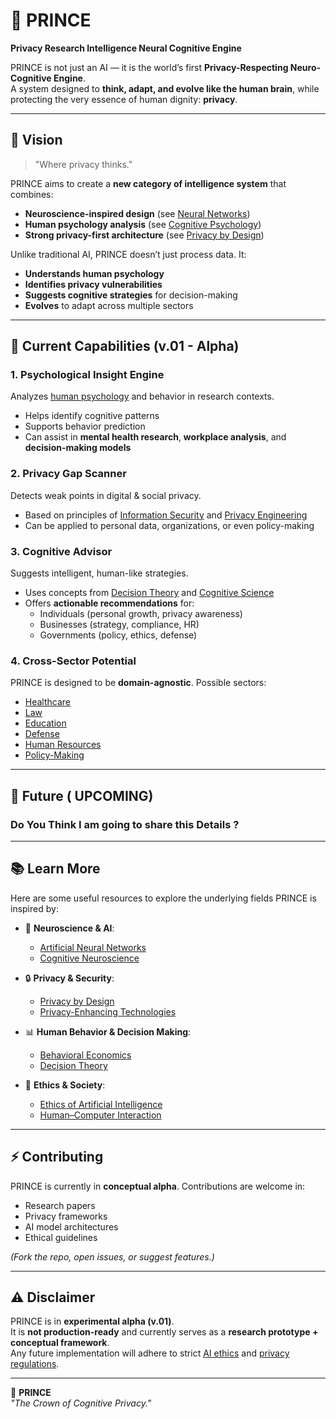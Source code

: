 # 👑 PRINCE  
**Privacy Research Intelligence Neural Cognitive Engine**  

PRINCE is not just an AI — it is the world’s first **Privacy-Respecting Neuro-Cognitive Engine**.  
A system designed to **think, adapt, and evolve like the human brain**, while protecting the very essence of human dignity: **privacy**.  

---

## 🚀 Vision  
> "Where privacy thinks."  

PRINCE aims to create a **new category of intelligence system** that combines:  

- **Neuroscience-inspired design** (see [Neural Networks](https://en.wikipedia.org/wiki/Artificial_neural_network))  
- **Human psychology analysis** (see [Cognitive Psychology](https://en.wikipedia.org/wiki/Cognitive_psychology))  
- **Strong privacy-first architecture** (see [Privacy by Design](https://en.wikipedia.org/wiki/Privacy_by_design))  

Unlike traditional AI, PRINCE doesn’t just process data. It:  
- **Understands human psychology**  
- **Identifies privacy vulnerabilities**  
- **Suggests cognitive strategies** for decision-making  
- **Evolves** to adapt across multiple sectors  

---

## 🧠 Current Capabilities (v.01 - Alpha)  

### 1. **Psychological Insight Engine**  
Analyzes [human psychology](https://en.wikipedia.org/wiki/Psychology) and behavior in research contexts.  
- Helps identify cognitive patterns  
- Supports behavior prediction  
- Can assist in **mental health research**, **workplace analysis**, and **decision-making models**  

### 2. **Privacy Gap Scanner**  
Detects weak points in digital & social privacy.  
- Based on principles of [Information Security](https://en.wikipedia.org/wiki/Information_security) and [Privacy Engineering](https://en.wikipedia.org/wiki/Privacy-enhancing_technologies)  
- Can be applied to personal data, organizations, or even policy-making  

### 3. **Cognitive Advisor**  
Suggests intelligent, human-like strategies.  
- Uses concepts from [Decision Theory](https://en.wikipedia.org/wiki/Decision_theory) and [Cognitive Science](https://en.wikipedia.org/wiki/Cognitive_science)  
- Offers **actionable recommendations** for:  
  - Individuals (personal growth, privacy awareness)  
  - Businesses (strategy, compliance, HR)  
  - Governments (policy, ethics, defense)  

### 4. **Cross-Sector Potential**  
PRINCE is designed to be **domain-agnostic**. Possible sectors:  
- [Healthcare](https://en.wikipedia.org/wiki/Health_informatics)  
- [Law](https://en.wikipedia.org/wiki/Legal_informatics)  
- [Education](https://en.wikipedia.org/wiki/Educational_technology)  
- [Defense](https://en.wikipedia.org/wiki/Military_artificial_intelligence)  
- [Human Resources](https://en.wikipedia.org/wiki/Human_resource_management)  
- [Policy-Making](https://en.wikipedia.org/wiki/Policy_analysis)  

---

## 🔮 Future ( UPCOMING)

### Do You Think I am going to share this Details ? 

---

## 📚 Learn More  

Here are some useful resources to explore the underlying fields PRINCE is inspired by:  

- 🧠 **Neuroscience & AI**:  
  - [Artificial Neural Networks](https://en.wikipedia.org/wiki/Artificial_neural_network)  
  - [Cognitive Neuroscience](https://en.wikipedia.org/wiki/Cognitive_neuroscience)  

- 🔒 **Privacy & Security**:  
  - [Privacy by Design](https://en.wikipedia.org/wiki/Privacy_by_design)  
  - [Privacy-Enhancing Technologies](https://en.wikipedia.org/wiki/Privacy-enhancing_technologies)  

- 📊 **Human Behavior & Decision Making**:  
  - [Behavioral Economics](https://en.wikipedia.org/wiki/Behavioral_economics)  
  - [Decision Theory](https://en.wikipedia.org/wiki/Decision_theory)  

- 🤖 **Ethics & Society**:  
  - [Ethics of Artificial Intelligence](https://en.wikipedia.org/wiki/Ethics_of_artificial_intelligence)  
  - [Human–Computer Interaction](https://en.wikipedia.org/wiki/Human%E2%80%93computer_interaction)  

---

## ⚡ Contributing  
PRINCE is currently in **conceptual alpha**. Contributions are welcome in:  
- Research papers  
- Privacy frameworks  
- AI model architectures  
- Ethical guidelines  

*(Fork the repo, open issues, or suggest features.)*  

---

## ⚠️ Disclaimer  
PRINCE is in **experimental alpha (v.01)**.  
It is **not production-ready** and currently serves as a **research prototype + conceptual framework**.  
Any future implementation will adhere to strict [AI ethics](https://en.wikipedia.org/wiki/Ethics_of_artificial_intelligence) and [privacy regulations](https://en.wikipedia.org/wiki/General_Data_Protection_Regulation).  

---

👑 **PRINCE**  
*"The Crown of Cognitive Privacy."*  

